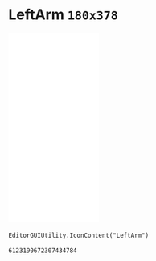 # LeftArm `180x378`
<img src="/img/LeftArm.png" width=180 height=378>

``` CSharp
EditorGUIUtility.IconContent("LeftArm")
```
```
6123190672307434784
```

